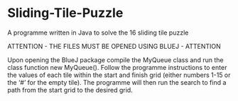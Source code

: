 # Sliding-Tile-Puzzle
A programme written in Java to solve the 16 sliding tile puzzle

ATTENTION - THE FILES MUST BE OPENED USING BLUEJ - ATTENTION

Upon opening the BlueJ package compile the MyQueue class and run the class function new MyQueue().
Follow the programme instructions to enter the values of each tile within the start and finish grid (either numbers 1-15 or the ‘#’ for the empty tile).
The programme will then run the search to find a path from the start grid to the desired grid.
